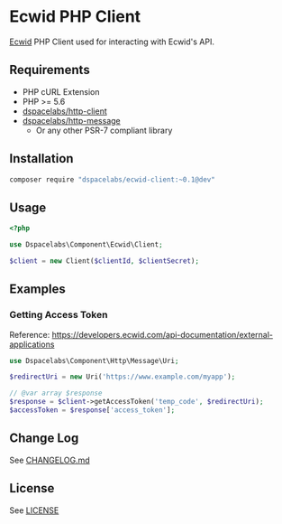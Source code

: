 Ecwid PHP Client
================

[Ecwid](https://www.ecwid.com/) PHP Client used for interacting with Ecwid's
API.

## Requirements

* PHP cURL Extension
* PHP >= 5.6
* [dspacelabs/http-client](https://github.com/dSpaceLabs/http-client)
* [dspacelabs/http-message](https://github.com/dSpaceLabs/http-message)
  * Or any other PSR-7 compliant library

## Installation

```bash
composer require "dspacelabs/ecwid-client:~0.1@dev"
```

## Usage

```php
<?php

use Dspacelabs\Component\Ecwid\Client;

$client = new Client($clientId, $clientSecret);
```

## Examples
### Getting Access Token

Reference: https://developers.ecwid.com/api-documentation/external-applications

```php
use Dspacelabs\Component\Http\Message\Uri;

$redirectUri = new Uri('https://www.example.com/myapp');

// @var array $response
$response = $client->getAccessToken('temp_code', $redirectUri);
$accessToken = $response['access_token'];
```

## Change Log

See [CHANGELOG.md](https://github.com/dSpaceLabs/Ecwid/blob/master/CHANGELOG.md)

## License

See [LICENSE](https://raw.githubusercontent.com/dSpaceLabs/Ecwid/master/LICENSE)
